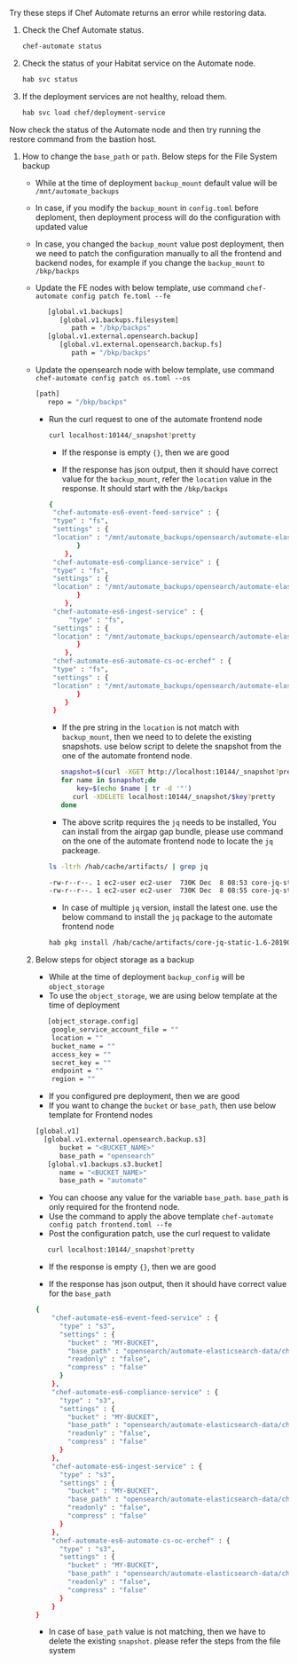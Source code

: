 Try these steps if Chef Automate returns an error while restoring data.

1. Check the Chef Automate status.

   ```sh
   chef-automate status
   ```

1. Check the status of your Habitat service on the Automate node.

   ```sh
   hab svc status
   ```

1. If the deployment services are not healthy, reload them.

    ```sh
    hab svc load chef/deployment-service
    ```

Now check the status of the Automate node and then try running the restore command from the bastion host.

1. How to change the `base_path` or `path`. Below steps for the File System backup
   - While at the time of deployment `backup_mount` default value will be `/mnt/automate_backups`
   - In case, if you modify the `backup_mount` in `config.toml` before deploment, then deployment process will do the configuration with updated value
   - In case, you changed the `backup_mount` value post deployment, then we need to patch the configuration manually to all the frontend and backend nodes, for example if you change the `backup_mount` to `/bkp/backps`
   - Update the FE nodes with below template, use command `chef-automate config patch fe.toml --fe`

      ```sh
         [global.v1.backups]
            [global.v1.backups.filesystem]
               path = "/bkp/backps"
         [global.v1.external.opensearch.backup]
            [global.v1.external.opensearch.backup.fs]
               path = "/bkp/backps"
      ```

   - Update the opensearch node with below template, use command `chef-automate config patch os.toml --os`

      ```sh
      [path]
         repo = "/bkp/backps"
      ```

      - Run the curl request to one of the automate frontend node

        ```sh
        curl localhost:10144/_snapshot?pretty
        ```

         - If the response is empty `{}`, then we are good

         - If the response has json output, then it should have correct value for the `backup_mount`, refer the `location` value in the response. It should start with the `/bkp/backps`

        ```sh
        {
         "chef-automate-es6-event-feed-service" : {
         "type" : "fs",
         "settings" : {
         "location" : "/mnt/automate_backups/opensearch/automate-elasticsearch-data/chef-automate-es6-event-feed-service"
               }
            },
         "chef-automate-es6-compliance-service" : {
         "type" : "fs",
         "settings" : {
         "location" : "/mnt/automate_backups/opensearch/automate-elasticsearch-data/chef-automate-es6-compliance-service"
               }
            },
         "chef-automate-es6-ingest-service" : {
             "type" : "fs",
         "settings" : {
         "location" : "/mnt/automate_backups/opensearch/automate-elasticsearch-data/chef-automate-es6-ingest-service"
               }
            },
         "chef-automate-es6-automate-cs-oc-erchef" : {
         "type" : "fs",
         "settings" : {
         "location" : "/mnt/automate_backups/opensearch/automate-elasticsearch-data/chef-automate-es6-automate-cs-oc-erchef"
               }
            }
         }
        ```

         - If the pre string in the `location` is not match with `backup_mount`, then we need to to delete the existing snapshots. use below script to delete the snapshot from the one of the automate frontend node.

         ```sh
            snapshot=$(curl -XGET http://localhost:10144/_snapshot?pretty | jq 'keys[]')
            for name in $snapshot;do
	            key=$(echo $name | tr -d '"')
               curl -XDELETE localhost:10144/_snapshot/$key?pretty
            done
         ```

         - The above scritp requires the `jq` needs to be installed, You can install from the airgap gap bundle, please use command on the one of the automate frontend node to locate the `jq` packeage.

         ```sh
         ls -ltrh /hab/cache/artifacts/ | grep jq

         -rw-r--r--. 1 ec2-user ec2-user  730K Dec  8 08:53 core-jq-static-1.6-20220312062012-x86_64-linux.hart
         -rw-r--r--. 1 ec2-user ec2-user  730K Dec  8 08:55 core-jq-static-1.6-20190703002933-x86_64-linux.hart
         ```

         - In case of multiple `jq` version, install the latest one. use the below command to install the `jq` package to the automate frontend node

         ```sh
         hab pkg install /hab/cache/artifacts/core-jq-static-1.6-20190703002933-x86_64-linux.hart -bf
         ```

   2. Below steps for object storage as a backup 

      - While at the time of deployment `backup_config` will be `object_storage`
      - To use the `object_storage`, we are using below template at the time of deployment

      ```sh
         [object_storage.config]
          google_service_account_file = ""
          location = ""
          bucket_name = ""
          access_key = ""
          secret_key = ""
          endpoint = ""
          region = ""
      ```

      - If you configured pre deployment, then we are good
      - If you want to change the `bucket` or `base_path`, then use below template for Frontend nodes

      ```sh
      [global.v1]
        [global.v1.external.opensearch.backup.s3]
            bucket = "<BUCKET_NAME>"
            base_path = "opensearch"
         [global.v1.backups.s3.bucket]
            name = "<BUCKET_NAME>"
            base_path = "automate"
      ```  

      - You can choose any value for the variable `base_path`. `base_path` is only required for the frontend node.
      - Use the command  to apply the above template `chef-automate config patch frontend.toml --fe`
      - Post the configuration patch, use the curl request to validate

      ```sh
         curl localhost:10144/_snapshot?pretty
      ```

         - If the response is empty `{}`, then we are good

         - If the response has json output, then it should have correct value for the `base_path`

         ```sh
         {
             "chef-automate-es6-event-feed-service" : {
               "type" : "s3",
               "settings" : {
                 "bucket" : "MY-BUCKET",
                 "base_path" : "opensearch/automate-elasticsearch-data/chef-automate-es6-event-feed-service",
                 "readonly" : "false",
                 "compress" : "false"
               }
             },
             "chef-automate-es6-compliance-service" : {
               "type" : "s3",
               "settings" : {
                 "bucket" : "MY-BUCKET",
                 "base_path" : "opensearch/automate-elasticsearch-data/chef-automate-es6-compliance-service",
                 "readonly" : "false",
                 "compress" : "false"
               }
             },
             "chef-automate-es6-ingest-service" : {
               "type" : "s3",
               "settings" : {
                 "bucket" : "MY-BUCKET",
                 "base_path" : "opensearch/automate-elasticsearch-data/chef-automate-es6-ingest-service",
                 "readonly" : "false",
                 "compress" : "false"
               }
             },
             "chef-automate-es6-automate-cs-oc-erchef" : {
               "type" : "s3",
               "settings" : {
                 "bucket" : "MY-BUCKET",
                 "base_path" : "opensearch/automate-elasticsearch-data/chef-automate-es6-automate-cs-oc-erchef",
                 "readonly" : "false",
                 "compress" : "false"
               }
             }
         }
         ```

         - In case of `base_path` value is not matching, then we have to delete the existing `snapshot`. please refer the steps from the file system

         
